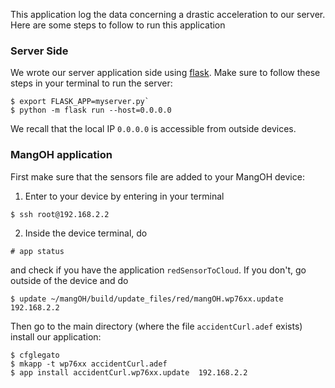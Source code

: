 This application log the data concerning a drastic acceleration to our server. Here are some steps to follow to run this application

### Server Side
We wrote our server application side using [flask](http://flask.pocoo.org/). Make sure to follow these steps in your terminal to run the server:
```
$ export FLASK_APP=myserver.py`
$ python -m flask run --host=0.0.0.0
```
We recall that the local IP `0.0.0.0` is accessible from outside devices.

### MangOH application
First make sure that the sensors file are added to your MangOH device:
1. Enter to your device by entering in your terminal
```
$ ssh root@192.168.2.2
```
2. Inside the device terminal, do
```
# app status
```
and check if you have the application `redSensorToCloud`. If you don't, go outside of the device and do
```
$ update ~/mangOH/build/update_files/red/mangOH.wp76xx.update 192.168.2.2
```

Then go to the main directory (where the file `accidentCurl.adef` exists) install our application:
```
$ cfglegato
$ mkapp -t wp76xx accidentCurl.adef
$ app install accidentCurl.wp76xx.update  192.168.2.2
```
